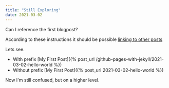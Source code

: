 ```yaml
---
title: "Still Exploring"
date: 2021-03-02
---
```


Can I reference the first blogpost?

According to these instructions it should be possible [linking to other posts](https://jekyllrb.com/docs/liquid/tags/#linking-to-posts)

Lets see. 
 - With prefix [My First Post]({% post_url /github-pages-with-jekyll/2021-03-02-hello-world %}) 
 - Without prefix [My First Post]({% post_url 2021-03-02-hello-world %}) 

Now I'm still confused, but on a higher level.

